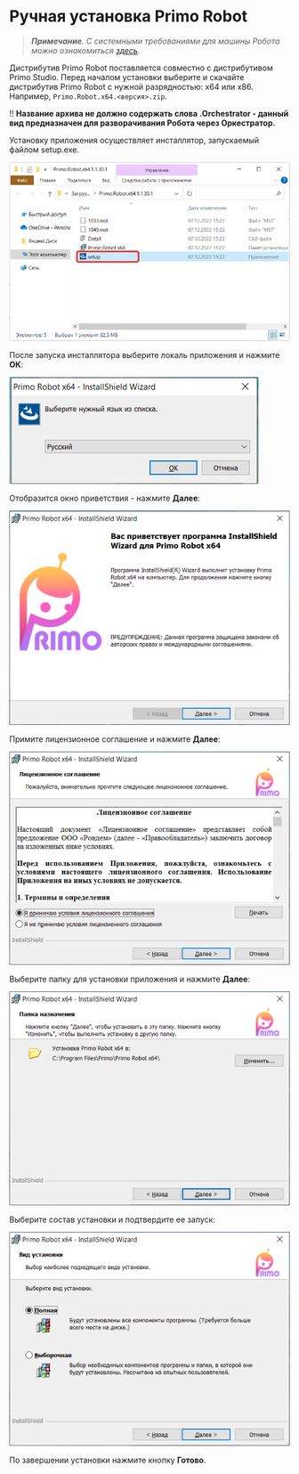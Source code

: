 # Ручная установка Primo Robot

> ***Примечание**. С системными требованиями для машины Робота можно ознакомиться [здесь](https://docs.primo-rpa.ru/primo-rpa/primo-robot/systemreq).*

Дистрибутив Primo Robot поставляется совместно с дистрибутивом Primo Studio. Перед началом установки выберите и скачайте дистрибутив Primo Robot с нужной разрядностью: x64 или x86. Например, `Primo.Robot.x64.<версия>.zip`.

:bangbang: **Название архива не должно содержать слова .Orchestrator - данный вид предназначен для разворачивания Робота через Оркестратор.**

Установку приложения осуществляет инсталлятор, запускаемый файлом setup.exe. 

![](<../../.gitbook/assets/Инсталлятор Робота.png>)

После запуска инсталлятора выберите локаль приложения и нажмите **ОК**:

![](<../../.gitbook/assets/Установка робота. Локаль.png>)

Отобразится окно приветствия - нажмите **Далее**:

![](<../../.gitbook/assets/Установка Робота. Приветствие.png>)

Примите лицензионное соглашение и нажмите **Далее**:

![](<../../.gitbook/assets/Установка Робота. Соглашение.png>)

Выберите папку для установки приложения и нажмите **Далее**:

![](<../../.gitbook/assets/Установка Робота. Папка назначения.png>)

Выберите состав установки и подтвердите ее запуск:

![](<../../.gitbook/assets/Установка Робота. Состав.png>)

По завершении установки нажмите кнопку **Готово**. 
